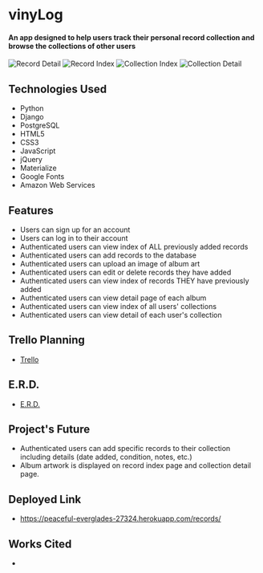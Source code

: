 # vinyLog

#### An app designed to help users track their personal record collection and browse the collections of other users

<img src='https://i.imgur.com/1HoNjq0.png' alt='Record Detail'>
<img src='https://i.imgur.com/IyfwONf.png' alt='Record Index'>
<img src='https://i.imgur.com/oD71Lxu.png' alt='Collection Index'>
<img src='https://i.imgur.com/7TE1FON.png' alt='Collection Detail'>

## Technologies Used

- Python
- Django
- PostgreSQL
- HTML5
- CSS3
- JavaScript
- jQuery
- Materialize
- Google Fonts
- Amazon Web Services

## Features

- Users can sign up for an account
- Users can log in to their account
- Authenticated users can view index of ALL previously added records
- Authenticated users can add records to the database
- Authenticated users can upload an image of album art
- Authenticated users can edit or delete records they have added
- Authenticated users can view index of records THEY have previously added
- Authenticated users can view detail page of each album
- Authenticated users can view index of all users' collections
- Authenticated users can view detail of each user's collection

## Trello Planning

- <a href='https://trello.com/b/DTKv0AC8/project-4'>Trello</a>

## E.R.D.

- <a href='https://drawsql.app/general-assembly-24/diagrams/vinylog'>E.R.D.</a>

## Project's Future

- Authenticated users can add specific records to their collection including details (date added, condition, notes, etc.)
- Album artwork is displayed on record index page and collection detail page.

## Deployed Link

- https://peaceful-everglades-27324.herokuapp.com/records/

## Works Cited

-

